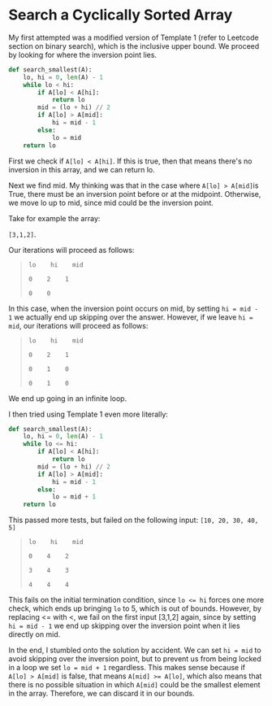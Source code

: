 # Search a Cyclically Sorted Array

My first attempted was a modified version of Template 1 \(refer to Leetcode section on binary search\), which is the inclusive upper bound. We proceed by looking for where the inversion point lies.

```py
def search_smallest(A):
    lo, hi = 0, len(A) - 1
    while lo < hi:
        if A[lo] < A[hi]:
            return lo
        mid = (lo + hi) // 2
        if A[lo] > A[mid]:
            hi = mid - 1
        else:
            lo = mid 
    return lo
```

First we check if `A[lo] < A[hi]`. If this is true, then that means there's no inversion in this array, and we can return lo.

Next we find mid. My thinking was that in the case where `A[lo] > A[mid]`is True, there must be an inversion point before or at the midpoint. Otherwise, we move lo up to mid, since mid could be the inversion point.

Take for example the array:

`[3,1,2]`.

Our iterations will proceed as follows:
>```
> lo    hi    mid
>
> 0    2    1
>
> 0    0
>```

In this case, when the inversion point occurs on mid, by setting `hi = mid - 1` we actually end up skipping over the answer. However, if we leave `hi = mid`, our iterations will proceed as follows:
>```
> lo    hi    mid
>
> 0    2    1
>
> 0    1    0
>
> 0    1    0
> ```
We end up going in an infinite loop.

I then tried using Template 1 even more literally:

```py
def search_smallest(A):
    lo, hi = 0, len(A) - 1
    while lo <= hi:
        if A[lo] < A[hi]:
            return lo
        mid = (lo + hi) // 2
        if A[lo] > A[mid]:
            hi = mid - 1
        else:
            lo = mid + 1
    return lo
```

This passed more tests, but failed on the following input: `[10, 20, 30, 40, 5]`
>```
> lo    hi    mid
>
> 0    4    2
>
> 3    4    3
>
> 4    4    4
>```
This fails on the initial termination condition, since `lo <= hi` forces one more check, which ends up bringing `lo` to 5, which is out of bounds. However, by replacing &lt;= with &lt;, we fail on the first input \[3,1,2\] again, since by setting `hi = mid - 1` we end up skipping over the inversion point when it lies directly on mid.

In the end, I stumbled onto the solution by accident. We can set `hi = mid` to avoid skipping over the inversion point, but to prevent us from being locked in a loop we set `lo = mid + 1` regardless. This makes sense because if `A[lo] > A[mid]` is false, that means `A[mid] >= A[lo]`, which also means that there is no possible situation in which `A[mid]` could be the smallest element in the array. Therefore, we can discard it in our bounds.


